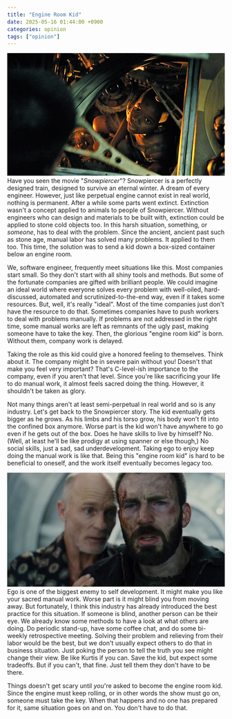 ```yaml
---
title: "Engine Room Kid"
date: 2025-05-16 01:44:00 +0900
categories: opinion
tags: ["opinion"]
---
```


![engine-room-kid.png](/assets/img/2025-05-15-engine-room-kid/engine-room-kid.png)
Have you seen the movie "*Snowpiercer*"? Snowpiercer is a perfectly designed train, designed to survive an eternal winter. A dream of every engineer. However, just like perpetual engine cannot exist in real world, nothing is permanent. After a while some parts went extinct. Extinction wasn't a concept applied to animals to people of Snowpiercer. Without engineers who can design and materials to be built with, extinction could be applied to stone cold objects too. In this harsh situation, something, or *someone*, has to deal with the problem. Since the ancient, ancient past such as stone age, manual labor has solved many problems. It applied to them too. This time, the solution was to send a kid down a box-sized container below an engine room.

We, software engineer, frequently meet situations like this. Most companies start small. So they don't start with all shiny tools and methods. But some of the fortunate companies are gifted with brilliant people. We could imagine an ideal world where everyone solves every problem with well-oiled, hard-discussed, automated and scrutinized-to-the-end way, even if it takes some resources. But, well, it's really "ideal". Most of the time companies just don't have the resource to do that. Sometimes companies have to push workers to deal with problems manually. If problems are not addressed in the right time, some manual works are left as remnants of the ugly past, making someone have to take the key. Then, the glorious "engine room kid" is born. Without them, company work is delayed.

Taking the role as this kid could give a honored feeling to themselves. Think about it. The company might be in severe pain without you! Doesn't that make you feel very important? That's C-level-ish importance to the company, even if you aren't that level. Since you're like sacrificing your life to do manual work, it almost feels sacred doing the thing. However, it shouldn't be taken as glory.

Not many things aren't at least semi-perpetual in real world and so is any industry. Let's get back to the Snowpiercer story. The kid eventually gets bigger as he grows. As his limbs and his torso grow, his body won't fit into the confined box anymore. Worse part is the kid won't have anywhere to go even if he gets out of the box. Does he have skills to live by himself? No. (Well, at least he'll be like prodigy at using spanner or else though,) No social skills, just a sad, sad underdevelopment. Taking ego to enjoy keep doing the manual work is like that. Being this "engine room kid" is hard to be beneficial to oneself, and the work itself eventually becomes legacy too.

![kurtis.png](/assets/img/2025-05-15-engine-room-kid/kurtis.png)
Ego is one of the biggest enemy to self development. It might make you like your sacred manual work. Worse part is it might blind you from moving away. But fortunately, I think this industry has already introduced the best practice for this situation. If someone is blind, another person can be their eye. We already know some methods to have a look at what others are doing. Do periodic stand-up, have some coffee chat, and do some bi-weekly retrospective meeting. Solving their problem and relieving from their labor would be the best, but we don't usually expect others to do that in business situation. Just poking the person to tell the truth you see might change their view. Be like Kurtis if you can. Save the kid, but expect some tradeoffs. But if you can't, that fine. Just tell them they don't have to be there.

Things doesn't get scary until *you*'re asked to become the engine room kid. Since the engine must keep rolling, or in other words the show must go on, someone must take the key. When that happens and no one has prepared for it, same situation goes on and on. You don't have to do that.
